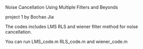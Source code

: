 Noise Cancellation Using Multiple Filters and Beyonds


project 1 by Bochao Jia


The codes includes LMS RLS and wiener filter method for noise cancellation.



You can run LMS_code.m RLS_code.m and wiener_code.m


